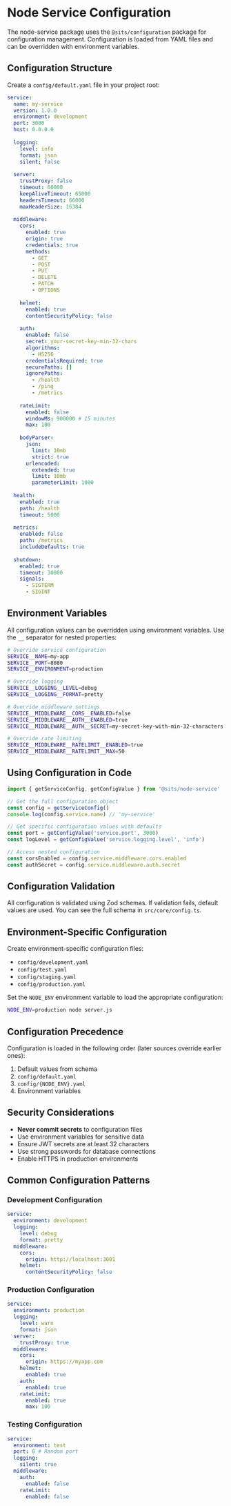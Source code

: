 # Node Service Configuration

The node-service package uses the `@sits/configuration` package for configuration management. Configuration is loaded from YAML files and can be overridden with environment variables.

## Configuration Structure

Create a `config/default.yaml` file in your project root:

```yaml
service:
  name: my-service
  version: 1.0.0
  environment: development
  port: 3000
  host: 0.0.0.0
  
  logging:
    level: info
    format: json
    silent: false
    
  server:
    trustProxy: false
    timeout: 60000
    keepAliveTimeout: 65000
    headersTimeout: 66000
    maxHeaderSize: 16384
    
  middleware:
    cors:
      enabled: true
      origin: true
      credentials: true
      methods:
        - GET
        - POST
        - PUT
        - DELETE
        - PATCH
        - OPTIONS
        
    helmet:
      enabled: true
      contentSecurityPolicy: false
      
    auth:
      enabled: false
      secret: your-secret-key-min-32-chars
      algorithms:
        - HS256
      credentialsRequired: true
      securePaths: []
      ignorePaths:
        - /health
        - /ping
        - /metrics
        
    rateLimit:
      enabled: false
      windowMs: 900000 # 15 minutes
      max: 100
      
    bodyParser:
      json:
        limit: 10mb
        strict: true
      urlencoded:
        extended: true
        limit: 10mb
        parameterLimit: 1000
        
  health:
    enabled: true
    path: /health
    timeout: 5000
    
  metrics:
    enabled: false
    path: /metrics
    includeDefaults: true
    
  shutdown:
    enabled: true
    timeout: 30000
    signals:
      - SIGTERM
      - SIGINT
```

## Environment Variables

All configuration values can be overridden using environment variables. Use the `__` separator for nested properties:

```bash
# Override service configuration
SERVICE__NAME=my-app
SERVICE__PORT=8080
SERVICE__ENVIRONMENT=production

# Override logging
SERVICE__LOGGING__LEVEL=debug
SERVICE__LOGGING__FORMAT=pretty

# Override middleware settings
SERVICE__MIDDLEWARE__CORS__ENABLED=false
SERVICE__MIDDLEWARE__AUTH__ENABLED=true
SERVICE__MIDDLEWARE__AUTH__SECRET=my-secret-key-with-min-32-characters

# Override rate limiting
SERVICE__MIDDLEWARE__RATELIMIT__ENABLED=true
SERVICE__MIDDLEWARE__RATELIMIT__MAX=50
```

## Using Configuration in Code

```typescript
import { getServiceConfig, getConfigValue } from '@sits/node-service'

// Get the full configuration object
const config = getServiceConfig()
console.log(config.service.name) // 'my-service'

// Get specific configuration values with defaults
const port = getConfigValue('service.port', 3000)
const logLevel = getConfigValue('service.logging.level', 'info')

// Access nested configuration
const corsEnabled = config.service.middleware.cors.enabled
const authSecret = config.service.middleware.auth.secret
```

## Configuration Validation

All configuration is validated using Zod schemas. If validation fails, default values are used. You can see the full schema in `src/core/config.ts`.

## Environment-Specific Configuration

Create environment-specific configuration files:

- `config/development.yaml`
- `config/test.yaml`
- `config/staging.yaml`
- `config/production.yaml`

Set the `NODE_ENV` environment variable to load the appropriate configuration:

```bash
NODE_ENV=production node server.js
```

## Configuration Precedence

Configuration is loaded in the following order (later sources override earlier ones):

1. Default values from schema
2. `config/default.yaml`
3. `config/{NODE_ENV}.yaml`
4. Environment variables

## Security Considerations

- **Never commit secrets** to configuration files
- Use environment variables for sensitive data
- Ensure JWT secrets are at least 32 characters
- Use strong passwords for database connections
- Enable HTTPS in production environments

## Common Configuration Patterns

### Development Configuration

```yaml
service:
  environment: development
  logging:
    level: debug
    format: pretty
  middleware:
    cors:
      origin: http://localhost:3001
    helmet:
      contentSecurityPolicy: false
```

### Production Configuration

```yaml
service:
  environment: production
  logging:
    level: warn
    format: json
  server:
    trustProxy: true
  middleware:
    cors:
      origin: https://myapp.com
    helmet:
      enabled: true
    auth:
      enabled: true
    rateLimit:
      enabled: true
      max: 100
```

### Testing Configuration

```yaml
service:
  environment: test
  port: 0 # Random port
  logging:
    silent: true
  middleware:
    auth:
      enabled: false
    rateLimit:
      enabled: false
```